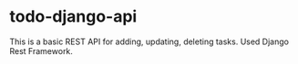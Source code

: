 # todo-django-api
This is a basic REST API for adding, updating, deleting tasks. Used Django Rest Framework.
